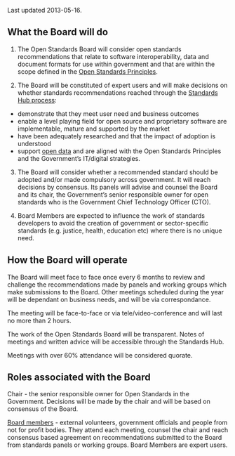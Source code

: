 Last updated 2013-05-16.

## What the Board will do

1. The Open Standards Board will consider open standards recommendations that relate to software interoperability, data and document formats for use within government and that are within the scope defined in the [Open Standards Principles](https://www.gov.uk/government/publications/open-standards-principles/open-standards-principles).

2. The Board will be constituted of expert users and will make decisions on whether standards recommendations reached through the [Standards Hub process](http://standards.data.gov.uk/):
 * demonstrate that they meet user need and business outcomes
 * enable a level playing field for open source and proprietary software
are implementable, mature and supported by the market
 * have been adequately researched and that the impact of adoption is understood
 * support [open data](https://www.gov.uk/service-manual/technology/open-data.html) and are aligned with the Open Standards Principles and the Government’s IT/digital strategies.

3. The Board will consider whether a recommended standard should be adopted and/or made compulsory across government. It will reach decisions by consensus. Its panels will advise and counsel the Board and its chair, the Government’s senior responsible owner for open standards who is the Government Chief Technology Officer (CTO).

4. Board Members are expected to influence the work of standards developers to avoid the creation of government or sector-specific standards (e.g. justice, health, education etc) where there is no unique need.

## How the Board will operate

The Board will meet face to face once every 6 months to review and challenge the recommendations made by panels and working groups which make submissions to the Board.  Other meetings scheduled during the year will be dependant on business needs, and will be via correspondance.

The meeting will be face-to-face or via tele/video-conference and will last no more than 2 hours.

The work of the Open Standards Board will be transparent. Notes of meetings and written advice will be accessible through the Standards Hub.

Meetings with over 60% attendance will be considered quorate.

## Roles associated with the Board

Chair - the senior responsible owner for Open Standards in the Government. Decisions will be made by the chair and will be based on consensus of the Board.

[Board members](board-members) - external volunteers, government officials and people from not for profit bodies. They attend each meeting, counsel the chair and reach consensus based agreement on recommendations submitted to the Board from standards panels or working groups. Board Members are expert users.
